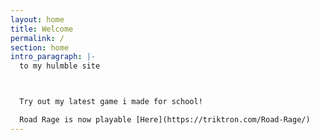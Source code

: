 ```yaml
---
layout: home
title: Welcome
permalink: /
section: home
intro_paragraph: |-
  to my hulmble site



  Try out my latest game i made for school!

  Road Rage is now playable [Here](https://triktron.com/Road-Rage/)
---
```

